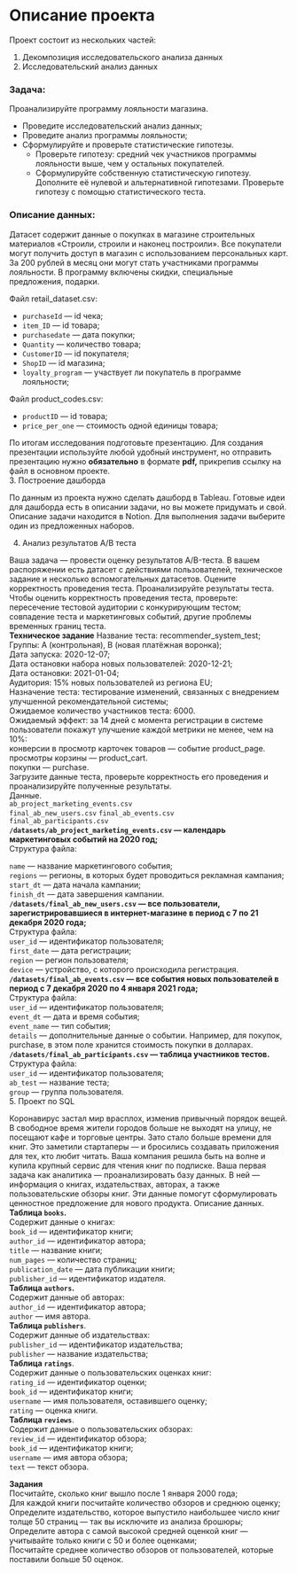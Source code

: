 # Описание проекта
Проект состоит из нескольких частей:
1. Декомпозиция исследовательского анализа данных
2. Исследовательский анализ данных
### Задача: 

Проанализируйте программу лояльности магазина.  

- Проведите исследовательский анализ данных;  
- Проведите анализ программы лояльности;  
- Сформулируйте и проверьте статистические гипотезы.  
    - Проверьте гипотезу: средний чек участников программы лояльности выше, чем у остальных покупателей.  
    - Сформулируйте собственную статистическую гипотезу. Дополните её нулевой и альтернативной гипотезами. Проверьте гипотезу с помощью статистического теста.  

### Описание данных:

Датасет содержит данные о покупках в магазине строительных материалов «Строили, строили и наконец построили». Все покупатели могут получить доступ в магазин с использованием персональных карт. За 200 рублей в месяц они могут стать участниками программы лояльности. В программу включены скидки, специальные предложения, подарки.  

Файл retail_dataset.csv:  

- `purchaseId` — id чека;  
- `item_ID` — id товара;  
- `purchasedate` — дата покупки;  
- `Quantity` — количество товара;  
- `CustomerID` — id покупателя;  
- `ShopID` — id магазина;  
- `loyalty_program` — участвует ли покупатель в программе лояльности;  

Файл product_codes.csv:  

- `productID` — id товара;  
- `price_per_one` — стоимость одной единицы товара;  

По итогам исследования подготовьте презентацию. Для создания презентации используйте любой удобный инструмент, но отправить презентацию нужно **обязательно** в формате **pdf,** прикрепив ссылку на файл в основном проекте.  
3. Построение дашборда

По данным из проекта нужно сделать дашборд в Tableau. Готовые идеи для дашборда есть в описании задачи, но вы можете придумать и свой. Описание задачи находится в Notion. Для выполнения задачи выберите один из предложенных наборов.

4. Анализ результатов А/В теста

Ваша задача — провести оценку результатов A/B-теста. В вашем распоряжении есть датасет с действиями пользователей, техническое задание и несколько вспомогательных датасетов.
Оцените корректность проведения теста.
Проанализируйте результаты теста.
Чтобы оценить корректность проведения теста, проверьте:
пересечение тестовой аудитории с конкурирующим тестом;  
совпадение теста и маркетинговых событий, другие проблемы временных границ теста.  
**Техническое задание**
Название теста: recommender_system_test;  
Группы: А (контрольная), B (новая платёжная воронка);  
Дата запуска: 2020-12-07;  
Дата остановки набора новых пользователей: 2020-12-21;  
Дата остановки: 2021-01-04;  
Аудитория: 15% новых пользователей из региона EU;  
Назначение теста: тестирование изменений, связанных с внедрением улучшенной рекомендательной системы;  
Ожидаемое количество участников теста: 6000.  
Ожидаемый эффект: за 14 дней с момента регистрации в системе пользователи покажут улучшение каждой метрики не менее, чем на 10%:  
конверсии в просмотр карточек товаров — событие product_page.  
просмотры корзины — product_cart.  
покупки — purchase.   
Загрузите данные теста, проверьте корректность его проведения и проанализируйте полученные результаты.  
Данные.  
`ab_project_marketing_events.csv`  
`final_ab_new_users.csv` 
`final_ab_events.csv`  
`final_ab_participants.csv`  
**`/datasets/ab_project_marketing_events.csv` — календарь маркетинговых событий на 2020 год;**  
Структура файла:  
  
`name` — название маркетингового события;  
`regions` — регионы, в которых будет проводиться рекламная кампания;  
`start_dt` — дата начала кампании;  
`finish_dt` — дата завершения кампании.  
**`/datasets/final_ab_new_users.csv` — все пользователи, зарегистрировавшиеся в интернет-магазине в период с 7 по 21 декабря 2020 года;**  
Структура файла:  
`user_id` — идентификатор пользователя;  
`first_date` — дата регистрации;  
`region` — регион пользователя;  
`device` — устройство, с которого происходила регистрация.  
**`/datasets/final_ab_events.csv` — все события новых пользователей в период с 7 декабря 2020 по 4 января 2021 года;**  
Структура файла:  
`user_id` — идентификатор пользователя;  
`event_dt` — дата и время события;  
`event_name` — тип события;  
`details` — дополнительные данные о событии. Например, для покупок, purchase, в этом поле хранится стоимость покупки в долларах.  
**`/datasets/final_ab_participants.csv` — таблица участников тестов.**  
Структура файла:  
`user_id` — идентификатор пользователя;  
`ab_test` — название теста;  
`group` — группа пользователя.  
5. Проект по SQL

Коронавирус застал мир врасплох, изменив привычный порядок вещей. В свободное время жители городов больше не выходят на улицу, не посещают кафе и торговые центры. Зато стало больше времени для книг. Это заметили стартаперы — и бросились создавать приложения для тех, кто любит читать.
Ваша компания решила быть на волне и купила крупный сервис для чтения книг по подписке. Ваша первая задача как аналитика — проанализировать базу данных.
В ней — информация о книгах, издательствах, авторах, а также пользовательские обзоры книг. Эти данные помогут сформулировать ценностное предложение для нового продукта.
Описание данных.  
**Таблица `books`.**  
Содержит данные о книгах:  
`book_id` — идентификатор книги;  
`author_id` — идентификатор автора;  
`title` — название книги;  
`num_pages` — количество страниц;  
`publication_date` — дата публикации книги;  
`publisher_id` — идентификатор издателя.  
**Таблица `authors`.**  
Содержит данные об авторах:  
`author_id` — идентификатор автора;  
`author` — имя автора.  
**Таблица `publishers`**.  
Содержит данные об издательствах:  
`publisher_id` — идентификатор издательства;  
`publisher` — название издательства;  
**Таблица `ratings`**.  
Содержит данные о пользовательских оценках книг:  
`rating_id` — идентификатор оценки;  
`book_id` — идентификатор книги;  
`username` — имя пользователя, оставившего оценку;  
`rating` — оценка книги.  
**Таблица `reviews`**.  
Содержит данные о пользовательских обзорах:  
`review_id` — идентификатор обзора;  
`book_id` — идентификатор книги;  
`username` — имя автора обзора;  
`text` — текст обзора.  

**Задания**  
Посчитайте, сколько книг вышло после 1 января 2000 года;  
Для каждой книги посчитайте количество обзоров и среднюю оценку;  
Определите издательство, которое выпустило наибольшее число книг толще 50 страниц — так вы исключите из анализа брошюры;  
Определите автора с самой высокой средней оценкой книг — учитывайте только книги с 50 и более оценками;  
Посчитайте среднее количество обзоров от пользователей, которые поставили больше 50 оценок.  
